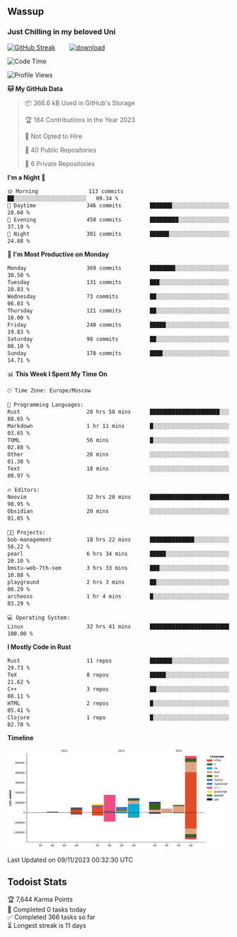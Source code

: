 ## Wassup 
### Just Chilling in my beloved Uni 

<!--
-->

[![GitHub Streak](http://github-readme-streak-stats.herokuapp.com?user=archeoss&theme=shades-of-purple&hide_border=true&date_format=j%20M%5B%20Y%5D)](https://git.io/streak-stats)&nbsp;&nbsp;&nbsp;&nbsp;&nbsp;&nbsp;&nbsp;&nbsp;[![download](https://user-images.githubusercontent.com/68448737/147796309-d8b65b1d-4dde-40d9-b03a-2b42aaa6cd43.jpeg)
](http://bmstu.ru/)

<!--START_SECTION:waka-->
![Code Time](http://img.shields.io/badge/Code%20Time-2%2C026%20hrs%2021%20mins-blue)

![Profile Views](http://img.shields.io/badge/Profile%20Views-0-blue)

**🐱 My GitHub Data** 

> 📦 366.6 kB Used in GitHub's Storage 
 > 
> 🏆 184 Contributions in the Year 2023
 > 
> 🚫 Not Opted to Hire
 > 
> 📜 40 Public Repositories 
 > 
> 🔑 6 Private Repositories 
 > 
**I'm a Night 🦉** 

```text
🌞 Morning                113 commits         ██░░░░░░░░░░░░░░░░░░░░░░░   09.34 % 
🌆 Daytime                346 commits         ███████░░░░░░░░░░░░░░░░░░   28.60 % 
🌃 Evening                450 commits         █████████░░░░░░░░░░░░░░░░   37.19 % 
🌙 Night                  301 commits         ██████░░░░░░░░░░░░░░░░░░░   24.88 % 
```
📅 **I'm Most Productive on Monday** 

```text
Monday                   369 commits         ████████░░░░░░░░░░░░░░░░░   30.50 % 
Tuesday                  131 commits         ███░░░░░░░░░░░░░░░░░░░░░░   10.83 % 
Wednesday                73 commits          ██░░░░░░░░░░░░░░░░░░░░░░░   06.03 % 
Thursday                 121 commits         ██░░░░░░░░░░░░░░░░░░░░░░░   10.00 % 
Friday                   240 commits         █████░░░░░░░░░░░░░░░░░░░░   19.83 % 
Saturday                 98 commits          ██░░░░░░░░░░░░░░░░░░░░░░░   08.10 % 
Sunday                   178 commits         ████░░░░░░░░░░░░░░░░░░░░░   14.71 % 
```


📊 **This Week I Spent My Time On** 

```text
🕑︎ Time Zone: Europe/Moscow

💬 Programming Languages: 
Rust                     28 hrs 58 mins      ██████████████████████░░░   88.65 % 
Markdown                 1 hr 11 mins        █░░░░░░░░░░░░░░░░░░░░░░░░   03.65 % 
TOML                     56 mins             █░░░░░░░░░░░░░░░░░░░░░░░░   02.88 % 
Other                    26 mins             ░░░░░░░░░░░░░░░░░░░░░░░░░   01.38 % 
Text                     18 mins             ░░░░░░░░░░░░░░░░░░░░░░░░░   00.97 % 

🔥 Editors: 
Neovim                   32 hrs 20 mins      █████████████████████████   98.95 % 
Obsidian                 20 mins             ░░░░░░░░░░░░░░░░░░░░░░░░░   01.05 % 

🐱‍💻 Projects: 
bob-management           18 hrs 22 mins      ██████████████░░░░░░░░░░░   56.22 % 
pearl                    6 hrs 34 mins       █████░░░░░░░░░░░░░░░░░░░░   20.10 % 
bmstu-web-7th-sem        3 hrs 33 mins       ███░░░░░░░░░░░░░░░░░░░░░░   10.88 % 
playground               2 hrs 3 mins        ██░░░░░░░░░░░░░░░░░░░░░░░   06.29 % 
archeoss                 1 hr 4 mins         █░░░░░░░░░░░░░░░░░░░░░░░░   03.29 % 

💻 Operating System: 
Linux                    32 hrs 41 mins      █████████████████████████   100.00 % 
```

**I Mostly Code in Rust** 

```text
Rust                     11 repos            ███████░░░░░░░░░░░░░░░░░░   29.73 % 
TeX                      8 repos             █████░░░░░░░░░░░░░░░░░░░░   21.62 % 
C++                      3 repos             ██░░░░░░░░░░░░░░░░░░░░░░░   08.11 % 
HTML                     2 repos             █░░░░░░░░░░░░░░░░░░░░░░░░   05.41 % 
Clojure                  1 repo              █░░░░░░░░░░░░░░░░░░░░░░░░   02.70 % 
```



**Timeline**

![Lines of Code chart](https://raw.githubusercontent.com/archeoss/archeoss/master/assets/bar_graph.png)


 Last Updated on 09/11/2023 00:32:30 UTC
<!--END_SECTION:waka-->

## Todoist Stats

<!-- TODO-IST:START -->
🏆  7,644 Karma Points           
🌸  Completed 0 tasks today           
✅  Completed 366 tasks so far           
⏳  Longest streak is 11 days
<!-- TODO-IST:END -->
